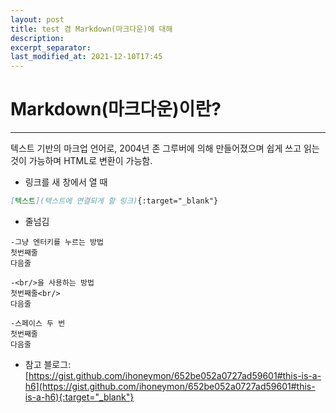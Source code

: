```yaml
---
layout: post
title: test 겸 Markdown(마크다운)에 대해
description:
excerpt_separator:
last_modified_at: 2021-12-10T17:45
---
```


Markdown(마크다운)이란?
======
- - -
텍스트 기반의 마크업 언어로, 2004년 존 그루버에 의해 만들어졌으며 쉽게 쓰고 읽는 것이 가능하며 HTML로 변환이 가능함.

* 링크를 새 창에서 열 때
```md
[텍스트](텍스트에 연결되게 할 링크){:target="_blank"}
```

* 줄넘김<br/>
```
-그냥 엔터키를 누르는 방법
첫번째줄
다음줄

-<br/>을 사용하는 방법
첫번째줄<br/>
다음줄

-스페이스 두 번
첫번째줄  
다음줄
```

+ 참고 블로그: [https://gist.github.com/ihoneymon/652be052a0727ad59601#this-is-a-h6](https://gist.github.com/ihoneymon/652be052a0727ad59601#this-is-a-h6){:target="_blank"}
